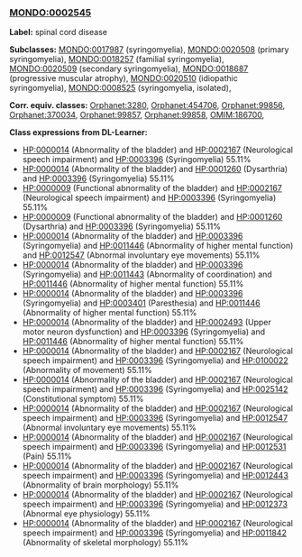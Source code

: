 
### [MONDO:0002545](http://purl.obolibrary.org/obo/MONDO_0002545)
**Label:** spinal cord disease

**Subclasses:** [MONDO:0017987](http://purl.obolibrary.org/obo/MONDO_0017987) (syringomyelia), [MONDO:0020508](http://purl.obolibrary.org/obo/MONDO_0020508) (primary syringomyelia), [MONDO:0018257](http://purl.obolibrary.org/obo/MONDO_0018257) (familial syringomyelia), [MONDO:0020509](http://purl.obolibrary.org/obo/MONDO_0020509) (secondary syringomyelia), [MONDO:0018687](http://purl.obolibrary.org/obo/MONDO_0018687) (progressive muscular atrophy), [MONDO:0020510](http://purl.obolibrary.org/obo/MONDO_0020510) (idiopathic syringomyelia), [MONDO:0008525](http://purl.obolibrary.org/obo/MONDO_0008525) (syringomyelia, isolated), 

**Corr. equiv. classes:** [Orphanet:3280](http://www.orpha.net/ORDO/Orphanet_3280), [Orphanet:454706](http://www.orpha.net/ORDO/Orphanet_454706), [Orphanet:99856](http://www.orpha.net/ORDO/Orphanet_99856), [Orphanet:370034](http://www.orpha.net/ORDO/Orphanet_370034), [Orphanet:99857](http://www.orpha.net/ORDO/Orphanet_99857), [Orphanet:99858](http://www.orpha.net/ORDO/Orphanet_99858), [OMIM:186700](http://purl.obolibrary.org/obo/OMIM_186700), 

**Class expressions from DL-Learner:**

- [HP:0000014](http://purl.obolibrary.org/obo/HP_0000014) (Abnormality of the bladder) and [HP:0002167](http://purl.obolibrary.org/obo/HP_0002167) (Neurological speech impairment) and [HP:0003396](http://purl.obolibrary.org/obo/HP_0003396) (Syringomyelia) 55.11%
- [HP:0000014](http://purl.obolibrary.org/obo/HP_0000014) (Abnormality of the bladder) and [HP:0001260](http://purl.obolibrary.org/obo/HP_0001260) (Dysarthria) and [HP:0003396](http://purl.obolibrary.org/obo/HP_0003396) (Syringomyelia) 55.11%
- [HP:0000009](http://purl.obolibrary.org/obo/HP_0000009) (Functional abnormality of the bladder) and [HP:0002167](http://purl.obolibrary.org/obo/HP_0002167) (Neurological speech impairment) and [HP:0003396](http://purl.obolibrary.org/obo/HP_0003396) (Syringomyelia) 55.11%
- [HP:0000009](http://purl.obolibrary.org/obo/HP_0000009) (Functional abnormality of the bladder) and [HP:0001260](http://purl.obolibrary.org/obo/HP_0001260) (Dysarthria) and [HP:0003396](http://purl.obolibrary.org/obo/HP_0003396) (Syringomyelia) 55.11%
- [HP:0000014](http://purl.obolibrary.org/obo/HP_0000014) (Abnormality of the bladder) and [HP:0003396](http://purl.obolibrary.org/obo/HP_0003396) (Syringomyelia) and [HP:0011446](http://purl.obolibrary.org/obo/HP_0011446) (Abnormality of higher mental function) and [HP:0012547](http://purl.obolibrary.org/obo/HP_0012547) (Abnormal involuntary eye movements) 55.11%
- [HP:0000014](http://purl.obolibrary.org/obo/HP_0000014) (Abnormality of the bladder) and [HP:0003396](http://purl.obolibrary.org/obo/HP_0003396) (Syringomyelia) and [HP:0011443](http://purl.obolibrary.org/obo/HP_0011443) (Abnormality of coordination) and [HP:0011446](http://purl.obolibrary.org/obo/HP_0011446) (Abnormality of higher mental function) 55.11%
- [HP:0000014](http://purl.obolibrary.org/obo/HP_0000014) (Abnormality of the bladder) and [HP:0003396](http://purl.obolibrary.org/obo/HP_0003396) (Syringomyelia) and [HP:0003401](http://purl.obolibrary.org/obo/HP_0003401) (Paresthesia) and [HP:0011446](http://purl.obolibrary.org/obo/HP_0011446) (Abnormality of higher mental function) 55.11%
- [HP:0000014](http://purl.obolibrary.org/obo/HP_0000014) (Abnormality of the bladder) and [HP:0002493](http://purl.obolibrary.org/obo/HP_0002493) (Upper motor neuron dysfunction) and [HP:0003396](http://purl.obolibrary.org/obo/HP_0003396) (Syringomyelia) and [HP:0011446](http://purl.obolibrary.org/obo/HP_0011446) (Abnormality of higher mental function) 55.11%
- [HP:0000014](http://purl.obolibrary.org/obo/HP_0000014) (Abnormality of the bladder) and [HP:0002167](http://purl.obolibrary.org/obo/HP_0002167) (Neurological speech impairment) and [HP:0003396](http://purl.obolibrary.org/obo/HP_0003396) (Syringomyelia) and [HP:0100022](http://purl.obolibrary.org/obo/HP_0100022) (Abnormality of movement) 55.11%
- [HP:0000014](http://purl.obolibrary.org/obo/HP_0000014) (Abnormality of the bladder) and [HP:0002167](http://purl.obolibrary.org/obo/HP_0002167) (Neurological speech impairment) and [HP:0003396](http://purl.obolibrary.org/obo/HP_0003396) (Syringomyelia) and [HP:0025142](http://purl.obolibrary.org/obo/HP_0025142) (Constitutional symptom) 55.11%
- [HP:0000014](http://purl.obolibrary.org/obo/HP_0000014) (Abnormality of the bladder) and [HP:0002167](http://purl.obolibrary.org/obo/HP_0002167) (Neurological speech impairment) and [HP:0003396](http://purl.obolibrary.org/obo/HP_0003396) (Syringomyelia) and [HP:0012547](http://purl.obolibrary.org/obo/HP_0012547) (Abnormal involuntary eye movements) 55.11%
- [HP:0000014](http://purl.obolibrary.org/obo/HP_0000014) (Abnormality of the bladder) and [HP:0002167](http://purl.obolibrary.org/obo/HP_0002167) (Neurological speech impairment) and [HP:0003396](http://purl.obolibrary.org/obo/HP_0003396) (Syringomyelia) and [HP:0012531](http://purl.obolibrary.org/obo/HP_0012531) (Pain) 55.11%
- [HP:0000014](http://purl.obolibrary.org/obo/HP_0000014) (Abnormality of the bladder) and [HP:0002167](http://purl.obolibrary.org/obo/HP_0002167) (Neurological speech impairment) and [HP:0003396](http://purl.obolibrary.org/obo/HP_0003396) (Syringomyelia) and [HP:0012443](http://purl.obolibrary.org/obo/HP_0012443) (Abnormality of brain morphology) 55.11%
- [HP:0000014](http://purl.obolibrary.org/obo/HP_0000014) (Abnormality of the bladder) and [HP:0002167](http://purl.obolibrary.org/obo/HP_0002167) (Neurological speech impairment) and [HP:0003396](http://purl.obolibrary.org/obo/HP_0003396) (Syringomyelia) and [HP:0012373](http://purl.obolibrary.org/obo/HP_0012373) (Abnormal eye physiology) 55.11%
- [HP:0000014](http://purl.obolibrary.org/obo/HP_0000014) (Abnormality of the bladder) and [HP:0002167](http://purl.obolibrary.org/obo/HP_0002167) (Neurological speech impairment) and [HP:0003396](http://purl.obolibrary.org/obo/HP_0003396) (Syringomyelia) and [HP:0011842](http://purl.obolibrary.org/obo/HP_0011842) (Abnormality of skeletal morphology) 55.11%


